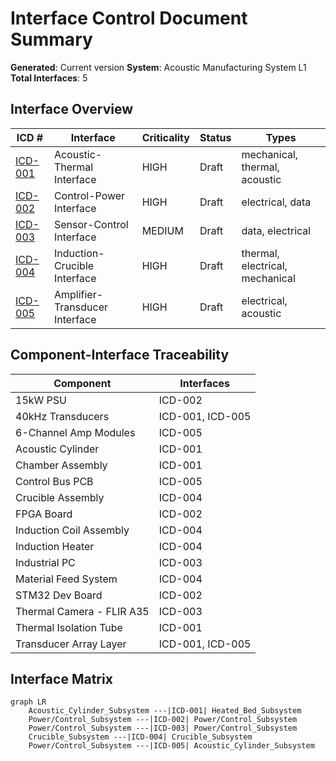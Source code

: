 # Interface Control Document Summary

**Generated**: Current version
**System**: Acoustic Manufacturing System L1
**Total Interfaces**: 5

## Interface Overview

| ICD # | Interface | Criticality | Status | Types |
|-------|-----------|-------------|--------|-------|
| [ICD-001](ICD-001_Acoustic_Thermal_Interface.md) | Acoustic-Thermal Interface | HIGH | Draft | mechanical, thermal, acoustic |
| [ICD-002](ICD-002_Control_Power_Interface.md) | Control-Power Interface | HIGH | Draft | electrical, data |
| [ICD-003](ICD-003_Sensor_Control_Interface.md) | Sensor-Control Interface | MEDIUM | Draft | data, electrical |
| [ICD-004](ICD-004_Induction_Crucible_Interface.md) | Induction-Crucible Interface | HIGH | Draft | thermal, electrical, mechanical |
| [ICD-005](ICD-005_Amplifier_Transducer_Interface.md) | Amplifier-Transducer Interface | HIGH | Draft | electrical, acoustic |

## Component-Interface Traceability

| Component | Interfaces |
|-----------|------------|
| 15kW PSU | ICD-002 |
| 40kHz Transducers | ICD-001, ICD-005 |
| 6-Channel Amp Modules | ICD-005 |
| Acoustic Cylinder | ICD-001 |
| Chamber Assembly | ICD-001 |
| Control Bus PCB | ICD-005 |
| Crucible Assembly | ICD-004 |
| FPGA Board | ICD-002 |
| Induction Coil Assembly | ICD-004 |
| Induction Heater | ICD-004 |
| Industrial PC | ICD-003 |
| Material Feed System | ICD-004 |
| STM32 Dev Board | ICD-002 |
| Thermal Camera - FLIR A35 | ICD-003 |
| Thermal Isolation Tube | ICD-001 |
| Transducer Array Layer | ICD-001, ICD-005 |

## Interface Matrix

```mermaid
graph LR
    Acoustic_Cylinder_Subsystem ---|ICD-001| Heated_Bed_Subsystem
    Power/Control_Subsystem ---|ICD-002| Power/Control_Subsystem
    Power/Control_Subsystem ---|ICD-003| Power/Control_Subsystem
    Crucible_Subsystem ---|ICD-004| Crucible_Subsystem
    Power/Control_Subsystem ---|ICD-005| Acoustic_Cylinder_Subsystem
```